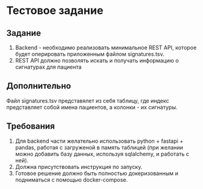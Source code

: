 # Тестовое задание

## Задание

1. Backend - необходимо реализовать минимальное REST API, которое будет оперировать приложенным файлом signatures.tsv.
2. REST API должно позволять искать и получать информацию о сигнатурах для пациента

## Дополнительно

Файл signatures.tsv представялет из себя таблицу, где индекс представляет собой имена пациентов, а колонки - их сигнатуры.

## Требования

1. Для backend части желательно использовать python + fastapi + pandas, работая с загруженой в память таблицей (при желании можно добавить базу данных, используя sqlalchemy, и работать с ней).
2. Должна присутствовать инструкция по запуску.
3. Готовое решение должно быть полностью докеризованным и подниматься с помощью docker-compose.